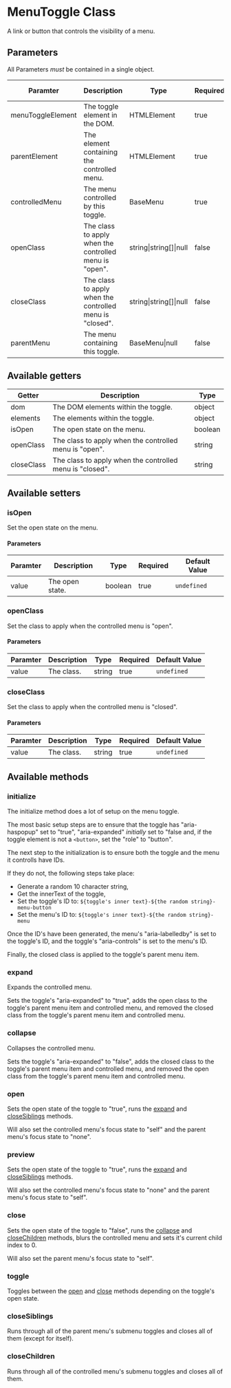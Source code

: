 # MenuToggle Class

A link or button that controls the visibility of a menu.

## Parameters

All Parameters _must_ be contained in a single object.

| Paramter | Description | Type | Required | Default Value |
| --- | --- | --- | --- | --- |
| menuToggleElement | The toggle element in the DOM. | HTMLElement | true | `undefined` |
| parentElement | The element containing the controlled menu. | HTMLElement | true | `undefined` |
| controlledMenu | The menu controlled by this toggle. | BaseMenu | true | `undefined` |
| openClass | The class to apply when the controlled menu is "open". | string\|string[]\|null | false | `"show"` |
| closeClass | The class to apply when the controlled menu is "closed". | string\|string[]\|null | false | `"hide"` |
| parentMenu | The menu containing this toggle. | BaseMenu\|null | false | `null` |

## Available getters

| Getter |  Description | Type |
| --- | --- | --- |
| dom | The DOM elements within the toggle. | object |
| elements | The elements within the toggle. | object |
| isOpen | The open state on the menu. | boolean |
| openClass | The class to apply when the controlled menu is "open". | string |
| closeClass | The class to apply when the controlled menu is "closed". | string |

## Available setters

### isOpen

Set the open state on the menu.

#### Parameters
| Paramter | Description | Type | Required | Default Value |
| --- | --- | --- | --- | --- |
| value | The open state. | boolean | true | `undefined` |

### openClass

Set the class to apply when the controlled menu is "open".

#### Parameters
| Paramter | Description | Type | Required | Default Value |
| --- | --- | --- | --- | --- |
| value | The class. | string | true | `undefined` |

### closeClass

Set the class to apply when the controlled menu is "closed".

#### Parameters
| Paramter | Description | Type | Required | Default Value |
| --- | --- | --- | --- | --- |
| value | The class. | string | true | `undefined` |


## Available methods

### initialize

The initialize method does a lot of setup on the menu toggle.

The most basic setup steps are to ensure that the toggle has "aria-haspopup" set to "true", "aria-expanded" _initially_ set to "false and, if the toggle element is not a `<button>`, set the "role" to "button".

The next step to the initialization is to ensure both the toggle and the menu it controlls have IDs.

If they do not, the following steps take place:

- Generate a random 10 character string,
- Get the innerText of the toggle,
- Set the toggle's ID to: `${toggle's inner text}-${the random string}-menu-button`
- Set the menu's ID to: `${toggle's inner text}-${the random string}-menu`

Once the ID's have been generated, the menu's "aria-labelledby" is set to the toggle's ID, and the toggle's "aria-controls" is set to the menu's ID.

Finally, the closed class is applied to the toggle's parent menu item.

### expand

Expands the controlled menu.

Sets the toggle's "aria-expanded" to "true", adds the open class to the toggle's parent menu item and controlled menu, and removed the closed class from the toggle's parent menu item and controlled menu.

### collapse

Collapses the controlled menu.

Sets the toggle's "aria-expanded" to "false", adds the closed class to the toggle's parent menu item and controlled menu, and removed the open class from the toggle's parent menu item and controlled menu.

### open

Sets the open state of the toggle to "true", runs the [expand](#expand) and [closeSiblings](#closeSiblings) methods.

Will also set the controlled menu's focus state to "self" and the parent menu's focus state to "none".


### preview

Sets the open state of the toggle to "true", runs the [expand](#expand) and [closeSiblings](#closeSiblings) methods.

Will also set the controlled menu's focus state to "none" and the parent menu's focus state to "self".


### close

Sets the open state of the toggle to "false", runs the [collapse](#collapse) and [closeChildren](#closeChildren) methods, blurs the controlled menu and sets it's current child index to 0.

Will also set the parent menu's focus state to "self".

### toggle

Toggles between the [open](#open) and [close](#close) methods depending on the toggle's open state.


### closeSiblings

Runs through all of the parent menu's submenu toggles and closes all of them (except for itself).


### closeChildren

Runs through all of the controlled menu's submenu toggles and closes all of them.

